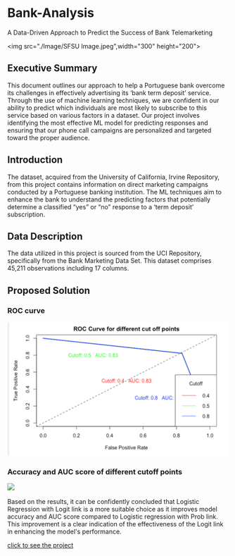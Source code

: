 # Bank-Analysis
A Data-Driven Approach to Predict the Success of Bank Telemarketing

<img src="./Image/SFSU Image.jpeg",width="300" height="200">

## Executive Summary

This document outlines our approach to help a Portuguese bank overcome its challenges in effectively advertising its ‘bank term deposit’ service. Through the use of machine learning techniques, we are confident in our ability to predict which individuals are most likely to subscribe to this service based on various factors in a dataset. Our project involves identifying the most effective ML model for predicting responses and ensuring that our phone call campaigns are personalized and targeted toward the proper audience. 

## Introduction

The dataset, acquired from the University of California, Irvine Repository, from this project contains information on direct marketing campaigns conducted by a Portuguese banking institution. The ML techniques aim to enhance the bank to understand the predicting factors that potentially determine a classified “yes” or “no” response to a ‘term deposit’ subscription. 


## Data Description

The data utilized in this project is sourced from the UCI Repository, specifically from the Bank Marketing Data Set. This dataset comprises 45,211 observations including 17 columns.

## Proposed Solution

### ROC curve

<img src="./Image/ROCcurve.png">

### Accuracy and AUC score of different cutoff points

<img src="./Image/.results.png">

Based on the results, it can be confidently concluded that Logistic Regression with Logit link is a more suitable choice as it improves model accuracy and AUC score compared to Logistic regression with Prob link. This improvement is a clear indication of the effectiveness of the Logit link in enhancing the model's performance.

[click to see the project](https://github.com/PyiThan/Bank-Analysis/projectReport)

